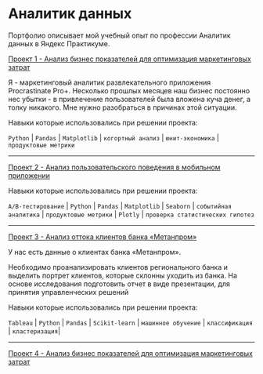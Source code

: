 # Аналитик данных
Портфолио описывает мой учебный опыт по профессии Аналитик данных в Яндекс Практикуме.

[Проект 1 - Анализ бизнес показателей для оптимизация маркетинговых затрат](https://github.com/sgaleser/DataAnalyst/tree/main/Проект%201%20-%20Анализ%20бизнес%20показателей)

Я - маркетинговый аналитик развлекательного приложения Procrastinate Pro+. Несколько прошлых месяцев наш бизнес постоянно нес убытки - в привлечение пользователей была вложена куча денег, а толку никакого. Мне нужно разобраться в причинах этой ситуации.

Навыки которые использовались при решении проекта:

`Python` | `Pandas` | `Matplotlib` | `когортный анализ` | `юнит-экономика` | `продуктовые метрики`

***
[Проект 2 - Анализ пользовательского поведения в мобильном приложении](https://github.com/sgaleser/DataAnalyst/tree/main/Проект%202%20-%20Анализ%20воронки%20продаж)

Навыки которые использовались при решении проекта:

`A/B-тестирование` | `Python` | `Pandas` | `Matplotlib` | `Seaborn` | `событийная аналитика` | `продуктовые метрики` | `Plotly` | `проверка статистических гипотез`
***
[Проект 3 - Анализ оттока клиентов банка «Метанпром»](https://github.com/sgaleser/DataAnalyst/tree/main/Проект%203%20-%20Изучение%20оттока%20клиентов%20Банковского%20сектора)

У нас есть данные о клиентах банка «Метанпром».

Необходимо проанализировать клиентов регионального банка и выделить портрет клиентов, которые склонны уходить из банка. На основе исследования подготовить отчет в виде презентации, для принятия управленческих решений

Навыки которые использовались при решении проекта:

`Tableau` | `Python` | `Pandas` | `Scikit-learn` | `машинное обучение` | `классификация` | `кластеризация`|
***
[Проект 4 - Анализ бизнес показателей для оптимизация маркетинговых затрат](https://github.com/sgaleser/DataAnalyst/tree/main/Проект%201%20-%20Анализ%20бизнес%20показателей)

